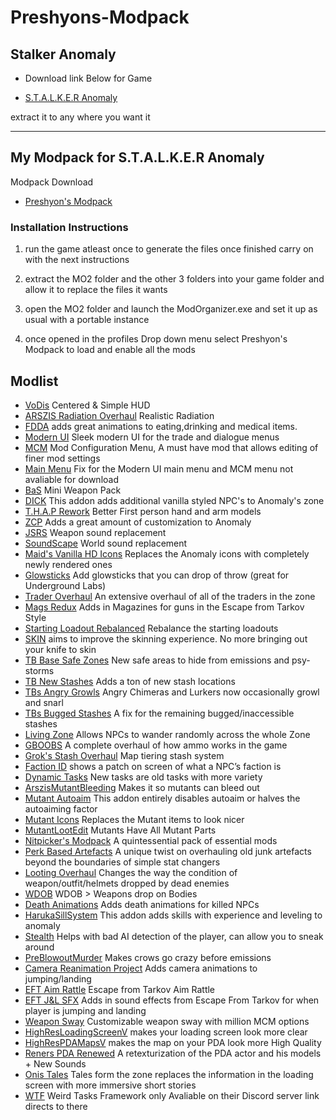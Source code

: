 # Preshyons-Modpack
## **Stalker Anomaly**

- Download link Below for Game

- [S.T.A.L.K.E.R Anomaly](https://www.moddb.com/mods/stalker-anomaly)

extract it to any where you want it

____________________________________________________________________
## My Modpack for S.T.A.L.K.E.R Anomaly

Modpack Download

* [Preshyon's Modpack](https://drive.google.com/file/d/1t3xGe9ldNEpQG-DTFzmrnOrHPyaiLXbW/view?usp=sharing)

### **Installation Instructions**

1. run the game atleast once to generate the files once finished carry on with the next instructions

2. extract the MO2 folder and the other 3 folders into your game folder and allow it to replace the files it wants

3. open the MO2 folder and launch the ModOrganizer.exe and set it up as usual with a portable instance

4. once opened in the profiles Drop down menu select Preshyon's Modpack to load and enable all the mods

## Modlist
- [VoDis](https://www.moddb.com/mods/stalker-anomaly/addons/vodis) Centered & Simple HUD
- [ARSZIS Radiation Overhaul](https://www.moddb.com/mods/stalker-anomaly/addons/arszis-dynamic-radiation-zones-and-radiation-overhaul) Realistic Radiation
- [FDDA](https://www.moddb.com/mods/stalker-anomaly/addons/food-drug-and-drinks-animations-reuploaded) adds great animations to eating,drinking and medical items.
- [Modern UI](https://www.moddb.com/mods/stalker-anomaly/addons/modern-ui-compatible-with-all-directx) Sleek modern UI for the trade and dialogue menus
- [MCM](https://www.moddb.com/mods/stalker-anomaly/addons/anomaly-mod-configuration-menu) Mod Configuration Menu, A must have mod that allows editing of finer mod settings
- [Main Menu]() Fix for the Modern UI main menu and MCM menu not avaliable for download
- [BaS](https://www.moddb.com/mods/stalker-anomaly/addons/boomsticks-and-sharpsticks) Mini Weapon Pack
- [DICK](https://www.moddb.com/mods/stalker-anomaly/addons/dick) This addon adds additional vanilla styled NPC's to Anomaly's zone
- [T.H.A.P Rework](https://www.moddb.com/mods/stalker-anomaly/addons/thap-rework) Better First person hand and arm models
- [ZCP](https://www.moddb.com/mods/stalker-anomaly/addons/survival-mode-remade-151) Adds a great amount of customization to Anomaly
- [JSRS](https://www.moddb.com/mods/stalker-anomaly/addons/solarint-gunshot-overhaul) Weapon sound replacement
- [SoundScape](https://www.moddb.com/mods/stalker-anomaly/addons/soundscape-overhaul-2) World sound replacement
- [Maid's Vanilla HD Icons](https://www.moddb.com/mods/stalker-anomaly/addons/maids-vanilla-hd-icons) Replaces the Anomaly icons with completely newly rendered ones
- [Glowsticks](https://www.moddb.com/mods/stalker-anomaly/addons/glowsticks) Add glowsticks that you can drop of throw (great for Underground Labs)
- [Trader Overhaul](https://www.moddb.com/mods/stalker-anomaly/addons/trader-overhaul-complete) An extensive overhaul of all of the traders in the zone
- [Mags Redux](https://www.moddb.com/mods/stalker-anomaly/addons/armr-arti-and-ravenascendants-mags-redux) Adds in Magazines for guns in the Escape from Tarkov Style
- [Starting Loadout Rebalanced](https://www.moddb.com/mods/stalker-anomaly/addons/starting-loadout-rebalanced-multiple-mods-support) Rebalance the starting loadouts
- [SKIN](https://www.moddb.com/mods/stalker-anomaly/addons/s-k-i-n) aims to improve the skinning experience. No more bringing out your knife to skin
- [TB Base Safe Zones](https://www.moddb.com/mods/stalker-anomaly/addons/tb-coordinate-based-safe-zones-v1-0) New safe areas to hide from emissions and psy-storms
- [TB New Stashes](https://www.moddb.com/mods/stalker-anomaly/addons/tbs-475-new-stash-locations) Adds a ton of new stash locations
- [TBs Angry Growls](https://www.moddb.com/mods/stalker-anomaly/addons/tbs-angry-chimera-growls-v10) Angry Chimeras and Lurkers now occasionally growl and snarl
- [TBs Bugged Stashes](https://www.moddb.com/mods/stalker-anomaly/addons/tbs-bugged-stashes-fix) A fix for the remaining bugged/inaccessible stashes
- [Living Zone](https://www.moddb.com/mods/stalker-anomaly/addons/living-zone-for-151) Allows NPCs to wander randomly across the whole Zone
- [GBOOBS](https://www.moddb.com/mods/stalker-anomaly/addons/100-groks-ballistics-overhaul-eft-like) A complete overhaul of how ammo works in the game
- [Grok's Stash Overhaul](https://www.moddb.com/mods/stalker-anomaly/addons/groks-stash-overhaul-redux) Map tiering stash system
- [Faction ID](https://www.moddb.com/mods/stalker-anomaly/addons/crooks-faction-identification-ui) shows a patch on screen of what a NPC’s faction is
- [Dynamic Tasks](https://www.moddb.com/mods/stalker-anomaly/addons/more-dynamic-tasks) New tasks are old tasks with more variety
- [ArszisMutantBleeding](https://www.moddb.com/mods/stalker-anomaly/addons/arszis-mutant-bleeding) Makes it so mutants can bleed out
- [Mutant Autoaim](https://www.moddb.com/mods/stalker-anomaly/addons/disable-autoaiming-on-mutant-jumpattacks-anomaly-1511) This addon entirely disables autoaim or halves the autoaiming factor
- [Mutant Icons](https://www.moddb.com/mods/stalker-anomaly/addons/new-mutant-icon-parts-meat-151) Replaces the Mutant items to look nicer 
- [MutantLootEdit](https://www.moddb.com/mods/stalker-anomaly/addons/mutants-have-all-mutant-parts) Mutants Have All Mutant Parts
- [Nitpicker's Modpack](https://www.moddb.com/mods/stalker-anomaly/addons/nitpickermodpack) A quintessential pack of essential mods
- [Perk Based Artefacts](https://www.moddb.com/mods/stalker-anomaly/addons/perk-based-artefacts) A unique twist on overhauling old junk artefacts beyond the boundaries of simple stat changers
- [Looting Overhaul](https://www.moddb.com/mods/stalker-anomaly/addons/looting-overhaul) Changes the way the condition of weapon/outfit/helmets dropped by dead enemies
- [WDOB](https://www.moddb.com/mods/stalker-anomaly/addons/jabbers-weapons-drop-on-bodies) WDOB > Weapons drop on Bodies
- [Death Animations](https://www.moddb.com/mods/stalker-anomaly/addons/death-animations) Adds death animations for killed NPCs
- [HarukaSillSystem](https://www.moddb.com/mods/stalker-anomaly/addons/anomaly-skill-system) This addon adds skills with experience and leveling to anomaly
- [Stealth](https://www.moddb.com/mods/stalker-anomaly/addons/stealth1) Helps with bad AI detection of the player, can allow you to sneak around
- [PreBlowoutMurder](https://www.moddb.com/mods/stalker-anomaly/addons/pre-blowout-murder) Makes crows go crazy before emissions
- [Camera Reanimation Project](https://www.moddb.com/mods/stalker-anomaly/addons/camera-reanimation-project-inertia) Adds camera animations to jumping/landing
- [EFT Aim Rattle](https://www.moddb.com/mods/stalker-anomaly/addons/eft-aim-rattle) Escape from Tarkov Aim Rattle
- [EFT J&L SFX](https://www.moddb.com/mods/stalker-anomaly/addons/eft-jumpland-sfx) Adds in sound effects from Escape From Tarkov for when player is jumping and landing
- [Weapon Sway](https://www.moddb.com/mods/stalker-anomaly/addons/weapon-sway) Customizable weapon sway with million MCM options
- [HighResLoadingScreenV](https://www.moddb.com/mods/stalker-anomaly/addons/high-resolution-loading-screen) makes your loading screen look more clear
- [HighResPDAMapsV](https://www.moddb.com/mods/stalker-anomaly/addons/high-resolution-maps) makes the map on your PDA look more High Quality
- [Reners PDA Renewed](https://www.moddb.com/mods/stalker-anomaly/addons/reners-pda-renewed-10-rpr) A retexturization of the PDA actor and his models + New Sounds
- [Onis Tales](https://www.moddb.com/mods/stalker-anomaly/addons/onis-tales-from-the-zone) Tales form the zone replaces the information in the loading screen with more immersive short stories
- [WTF](https://discord.com/invite/JSsVJWvZwD) Weird Tasks Framework only Avaliable on their Discord server link directs to there 
